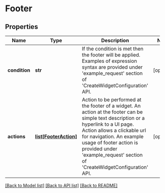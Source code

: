 # Footer

## Properties
Name | Type | Description | Notes
------------ | ------------- | ------------- | -------------
**condition** | **str** | If the condition is met then the footer will be applied. Examples of expression syntax are provided under &#x27;example_request&#x27; section of &#x27;CreateWidgetConfiguration&#x27; API. | [optional] 
**actions** | [**list[FooterAction]**](FooterAction.md) | Action to be performed at the footer of a widget. An action at the footer can be simple text description or a hyperlink to a UI page. Action allows a clickable url for navigation. An example usage of footer action is provided under &#x27;example_request&#x27; section of &#x27;CreateWidgetConfiguration&#x27; API. | [optional] 

[[Back to Model list]](../README.md#documentation-for-models) [[Back to API list]](../README.md#documentation-for-api-endpoints) [[Back to README]](../README.md)

